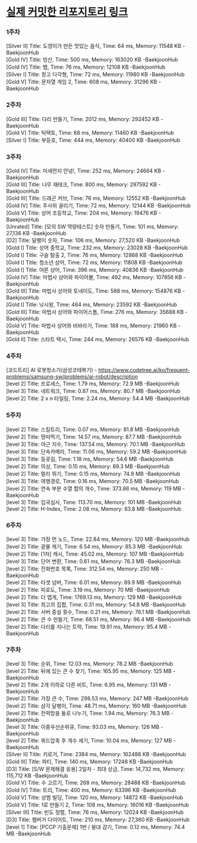 # [실제 커밋한 리포지토리 링크](https://github.com/kraftenty/ps/commits/main)

### 1주차
[Silver II] Title: 도영이가 만든 맛있는 음식, Time: 64 ms, Memory: 11548 KB -BaekjoonHub  
[Gold IV] Title: 빙산, Time: 500 ms, Memory: 163020 KB -BaekjoonHub  
[Gold IV] Title: 뱀, Time: 76 ms, Memory: 12108 KB -BaekjoonHub  
[Silver I] Title: 창고 다각형, Time: 72 ms, Memory: 11980 KB -BaekjoonHub  
[Gold V] Title: 문자열 게임 2, Time: 608 ms, Memory: 31296 KB -BaekjoonHub  

### 2주차
[Gold III] Title: 다리 만들기, Time: 2012 ms, Memory: 292452 KB -BaekjoonHub  
[Gold V] Title: 틱택토, Time: 68 ms, Memory: 11460 KB -BaekjoonHub  
[Silver I] Title: 부등호, Time: 444 ms, Memory: 40400 KB -BaekjoonHub  

### 3주차   
[Gold IV] Title: 미세먼지 안녕!, Time: 252 ms, Memory: 24664 KB -BaekjoonHub    
[Gold III] Title: 나무 재테크, Time: 800 ms, Memory: 297592 KB -BaekjoonHub   
[Gold III] Title: 드래곤 커브, Time: 76 ms, Memory: 12552 KB -BaekjoonHub   
[Gold IV] Title: 주사위 굴리기, Time: 72 ms, Memory: 12144 KB -BaekjoonHub   
[Gold V] Title: 상어 초등학교, Time: 204 ms, Memory: 19476 KB -BaekjoonHub   
[Unrated] Title: [모의 SW 역량테스트] 숫자 만들기, Time: 101 ms, Memory: 27,136 KB -BaekjoonHub   
[D2] Title: 달팽이 숫자, Time: 106 ms, Memory: 27,520 KB -BaekjoonHub   
[Gold I] Title: 상어 중학교, Time: 232 ms, Memory: 23028 KB -BaekjoonHub   
[Gold I] Title: 구슬 탈출 2, Time: 76 ms, Memory: 12868 KB -BaekjoonHub   
[Gold I] Title: 청소년 상어, Time: 72 ms, Memory: 11808 KB -BaekjoonHub   
[Gold I] Title: 어른 상어, Time: 396 ms, Memory: 40836 KB -BaekjoonHub   
[Gold IV] Title: 마법사 상어와 파이어볼, Time: 492 ms, Memory: 107856 KB -BaekjoonHub   
[Gold III] Title: 마법사 상어와 토네이도, Time: 588 ms, Memory: 154876 KB -BaekjoonHub   
[Gold I] Title: 낚시왕, Time: 464 ms, Memory: 23592 KB -BaekjoonHub   
[Gold III] Title: 마법사 상어와 파이어스톰, Time: 276 ms, Memory: 35688 KB -BaekjoonHub   
[Gold V] Title: 마법사 상어와 비바라기, Time: 188 ms, Memory: 21960 KB -BaekjoonHub   
[Gold II] Title: 스타트 택시, Time: 244 ms, Memory: 26576 KB -BaekjoonHub   

### 4주차  
[코드트리] AI 로봇청소기(삼성코테복기) - https://www.codetree.ai/ko/frequent-problems/samsung-sw/problems/ai-robot/description   
[level 2] Title: 프로세스, Time: 1.79 ms, Memory: 72.9 MB -BaekjoonHub  
[level 3] Title: 네트워크, Time: 0.87 ms, Memory: 80.7 MB -BaekjoonHub   
[level 2] Title: 2 x n 타일링, Time: 2.24 ms, Memory: 54.4 MB -BaekjoonHub   

### 5주차
[level 2] Title: 스킬트리, Time: 0.07 ms, Memory: 81.8 MB -BaekjoonHub   
[level 2] Title: 땅따먹기, Time: 14.57 ms, Memory: 87.7 MB -BaekjoonHub   
[level 3] Title: 야근 지수, Time: 137.54 ms, Memory: 70.1 MB -BaekjoonHub   
[level 3] Title: 단속카메라, Time: 11.06 ms, Memory: 59.2 MB -BaekjoonHub   
[level 3] Title: 등굣길, Time: 1.18 ms, Memory: 54.6 MB -BaekjoonHub   
[level 2] Title: 의상, Time: 0.15 ms, Memory: 89.3 MB -BaekjoonHub    
[level 2] Title: 멀리 뛰기, Time: 0.15 ms, Memory: 74.9 MB -BaekjoonHub   
[level 3] Title: 여행경로, Time: 0.16 ms, Memory: 70.5 MB -BaekjoonHub   
[level 2] Title: 연속 부분 수열 합의 개수, Time: 373.86 ms, Memory: 119 MB -BaekjoonHub   
[level 3] Title: 입국심사, Time: 113.70 ms, Memory: 101 MB -BaekjoonHub   
[level 2] Title: H-Index, Time: 2.08 ms, Memory: 83.8 MB -BaekjoonHub   

### 6주차   
[level 3] Title: 가장 먼 노드, Time: 22.84 ms, Memory: 120 MB -BaekjoonHub   
[level 2] Title: 광물 캐기, Time: 6.54 ms, Memory: 85.3 MB -BaekjoonHub   
[level 2] Title: [1차] 캐시, Time: 45.02 ms, Memory: 107 MB -BaekjoonHub   
[level 3] Title: 단어 변환, Time: 0.61 ms, Memory: 76.3 MB -BaekjoonHub   
[level 2] Title: 전화번호 목록, Time: 312.54 ms, Memory: 250 MB -BaekjoonHub   
[level 2] Title: 타겟 넘버, Time: 6.01 ms, Memory: 89.9 MB -BaekjoonHub   
[level 2] Title: 피로도, Time: 3.19 ms, Memory: 70 MB -BaekjoonHub   
[level 2] Title: 더 맵게, Time: 1769.13 ms, Memory: 129 MB -BaekjoonHub   
[level 3] Title: 최고의 집합, Time: 0.31 ms, Memory: 54.8 MB -BaekjoonHub   
[level 2] Title: 서버 증설 횟수, Time: 0.21 ms, Memory: 76.1 MB -BaekjoonHub   
[level 2] Title: 큰 수 만들기, Time: 68.51 ms, Memory: 96.4 MB -BaekjoonHub   
[level 2] Title: 다리를 지나는 트럭, Time: 19.91 ms, Memory: 95.4 MB -BaekjoonHub   

### 7주차
[level 3] Title: 순위, Time: 12.03 ms, Memory: 78.2 MB -BaekjoonHub   
[level 2] Title: 뒤에 있는 큰 수 찾기, Time: 165.95 ms, Memory: 125 MB -BaekjoonHub   
[level 2] Title: 2개 이하로 다른 비트, Time: 6.95 ms, Memory: 131 MB -BaekjoonHub   
[level 2] Title: 가장 큰 수, Time: 298.53 ms, Memory: 247 MB -BaekjoonHub   
[level 2] Title: 삼각 달팽이, Time: 48.71 ms, Memory: 160 MB -BaekjoonHub   
[level 2] Title: 전력망을 둘로 나누기, Time: 1.94 ms, Memory: 76.3 MB -BaekjoonHub   
[level 3] Title: 이중우선순위큐, Time: 93.03 ms, Memory: 126 MB -BaekjoonHub   
[level 2] Title: 쿼드압축 후 개수 세기, Time: 10.04 ms, Memory: 127 MB -BaekjoonHub   
[Silver II] Title: 키로거, Time: 2384 ms, Memory: 162488 KB -BaekjoonHub   
[Gold III] Title: 파티, Time: 140 ms, Memory: 17248 KB -BaekjoonHub   
[D3] Title: [S/W 문제해결 응용] 2일차 - 최대 상금, Time: 14,732 ms, Memory: 115,712 KB -BaekjoonHub   
[Gold V] Title: 수 고르기, Time: 268 ms, Memory: 28488 KB -BaekjoonHub   
[Gold IV] Title: 트리, Time: 400 ms, Memory: 63396 KB -BaekjoonHub   
[Gold V] Title: 상범 빌딩, Time: 120 ms, Memory: 14872 KB -BaekjoonHub   
[Gold V] Title: 1로 만들기 2, Time: 108 ms, Memory: 16016 KB -BaekjoonHub   
[Silver III] Title: 빈도 정렬, Time: 76 ms, Memory: 12024 KB -BaekjoonHub   
[D3] Title: 햄버거 다이어트, Time: 210 ms, Memory: 27,360 KB -BaekjoonHub   
[level 1] Title: [PCCP 기출문제] 1번 / 붕대 감기, Time: 0.12 ms, Memory: 74.4 MB -BaekjoonHub   
